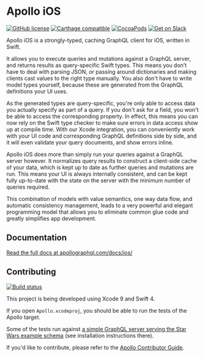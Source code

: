 # Apollo iOS

[![GitHub license](https://img.shields.io/badge/license-MIT-lightgrey.svg?maxAge=2592000)](https://raw.githubusercontent.com/apollographql/apollo-ios/master/LICENSE) [![Carthage compatible](https://img.shields.io/badge/Carthage-compatible-4BC51D.svg?style=flat)](https://github.com/Carthage/Carthage)   [![CocoaPods](https://img.shields.io/cocoapods/v/Apollo.svg)](https://cocoapods.org/pods/Apollo) [![Get on Slack](https://img.shields.io/badge/slack-join-orange.svg)](http://www.apollodata.com/#slack)

Apollo iOS is a strongly-typed, caching GraphQL client for iOS, written in Swift.

It allows you to execute queries and mutations against a GraphQL server, and returns results as query-specific Swift types. This means you don’t have to deal with parsing JSON, or passing around dictionaries and making clients cast values to the right type manually. You also don't have to write model types yourself, because these are generated from the GraphQL definitions your UI uses.

As the generated types are query-specific, you're only able to access data you actually specify as part of a query. If you don't ask for a field, you won't be able to access the corresponding property. In effect, this means you can now rely on the Swift type checker to make sure errors in data access show up at compile time. With our Xcode integration, you can conveniently work with your UI code and corresponding GraphQL definitions side by side, and it will even validate your query documents, and show errors inline.

Apollo iOS does more than simply run your queries against a GraphQL server however. It normalizes query results to construct a client-side cache of your data, which is kept up to date as further queries and mutations are run. This means your UI is always internally consistent, and can be kept fully up-to-date with the state on the server with the minimum number of queries required.

This combination of models with value semantics, one way data flow, and automatic consistency management, leads to a very powerful and elegant programming model that allows you to eliminate common glue code and greatly simplifies app development.

## Documentation

[Read the full docs at apollographql.com/docs/ios/](https://www.apollographql.com/docs/ios/)

## Contributing

[![Build status](https://travis-ci.org/apollographql/apollo-ios.svg?branch=master)](https://travis-ci.org/apollographql/apollo-ios)

This project is being developed using Xcode 9 and Swift 4.

If you open `Apollo.xcodeproj`, you should be able to run the tests of the Apollo target.

Some of the tests run against [a simple GraphQL server serving the Star Wars example schema](https://github.com/apollographql/starwars-server) (see installation instructions there).

If you'd like to contribute, please refer to the [Apollo Contributor Guide](https://github.com/apollographql/apollo-ios/blob/master/CONTRIBUTING.md).
